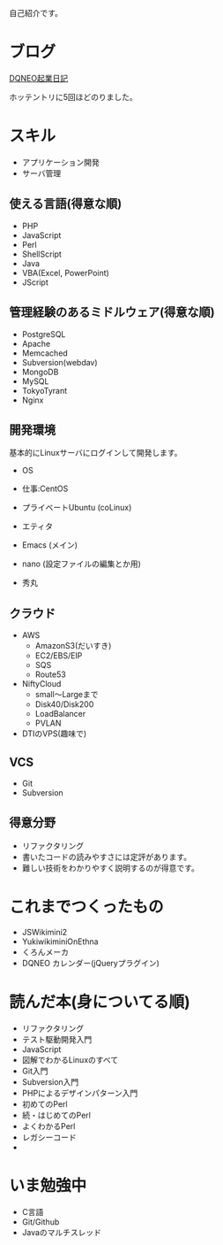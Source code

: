 自己紹介です。

# ブログ
[DQNEO起業日記](http://dqn.sakusakutto.jp/)

ホッテントリに5回ほどのりました。

# スキル
* アプリケーション開発
* サーバ管理

## 使える言語(得意な順)

* PHP
* JavaScript
* Perl
* ShellScript
* Java
* VBA(Excel, PowerPoint)
* JScript

## 管理経験のあるミドルウェア(得意な順)
* PostgreSQL
* Apache
* Memcached
* Subversion(webdav)
* MongoDB
* MySQL
* TokyoTyrant
* Nginx

## 開発環境
基本的にLinuxサーバにログインして開発します。
* OS
 * 仕事:CentOS
 * プライベートUbuntu (coLinux)

* エティタ
 * Emacs (メイン)
 * nano (設定ファイルの編集とか用)
 * 秀丸

## クラウド
* AWS
  * AmazonS3(だいすき)
  * EC2/EBS/EIP
  * SQS
  * Route53
* NiftyCloud
  * small～Largeまで
  * Disk40/Disk200
  * LoadBalancer
  * PVLAN
* DTIのVPS(趣味で)

## VCS
* Git
* Subversion

## 得意分野

* リファクタリング
* 書いたコードの読みやすさには定評があります。
* 難しい技術をわかりやすく説明するのが得意です。

# これまでつくったもの

* JSWikimini2
* YukiwikiminiOnEthna
* くろんメーカ
* DQNEO カレンダー(jQueryプラグイン)

# 読んだ本(身についてる順)
* リファクタリング
* テスト駆動開発入門
* JavaScript
* 図解でわかるLinuxのすべて
* Git入門
* Subversion入門
* PHPによるデザインパターン入門
* 初めてのPerl
* 続・はじめてのPerl
* よくわかるPerl
* レガシーコード
* 

# いま勉強中

* C言語
* Git/Github
* Javaのマルチスレッド
